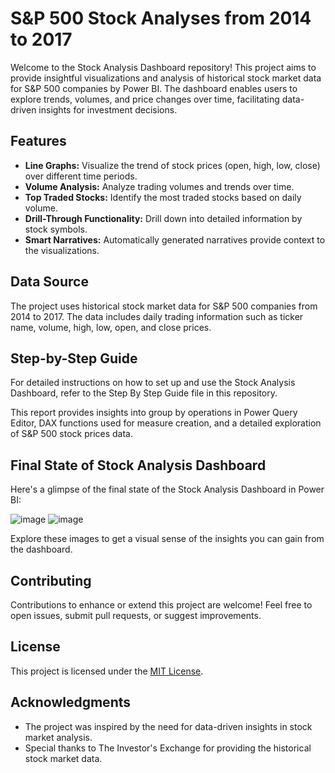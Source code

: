 # S&P 500 Stock Analyses from 2014 to 2017

Welcome to the Stock Analysis Dashboard repository! This project aims to provide insightful visualizations and analysis of historical stock market data for S&P 500 companies by Power BI. The dashboard enables users to explore trends, volumes, and price changes over time, facilitating data-driven insights for investment decisions.

## Features

- **Line Graphs:** Visualize the trend of stock prices (open, high, low, close) over different time periods.
- **Volume Analysis:** Analyze trading volumes and trends over time.
- **Top Traded Stocks:** Identify the most traded stocks based on daily volume.
- **Drill-Through Functionality:** Drill down into detailed information by stock symbols.
- **Smart Narratives:** Automatically generated narratives provide context to the visualizations.

## Data Source

The project uses historical stock market data for S&P 500 companies from 2014 to 2017. The data includes daily trading information such as ticker name, volume, high, low, open, and close prices.

## Step-by-Step Guide

For detailed instructions on how to set up and use the Stock Analysis Dashboard, refer to the Step By Step Guide file in this repository.

This report provides insights into group by operations in Power Query Editor, DAX functions used for measure creation, and a detailed exploration of S&P 500 stock prices data.

## Final State of Stock Analysis Dashboard

Here's a glimpse of the final state of the Stock Analysis Dashboard in Power BI:

![image](https://github.com/romka516/S-P-500-Stock-Analyses-from-2014-2017/assets/101732278/02102a0a-d512-4e21-9b78-6c6770677036)
![image](https://github.com/romka516/S-P-500-Stock-Analyses-from-2014-2017/assets/101732278/b5a73a09-9768-402b-9bad-56d2e510ae76)




Explore these images to get a visual sense of the insights you can gain from the dashboard.

## Contributing

Contributions to enhance or extend this project are welcome! Feel free to open issues, submit pull requests, or suggest improvements.

## License

This project is licensed under the [MIT License](LICENSE).

## Acknowledgments

- The project was inspired by the need for data-driven insights in stock market analysis.
- Special thanks to The Investor's Exchange for providing the historical stock market data.

